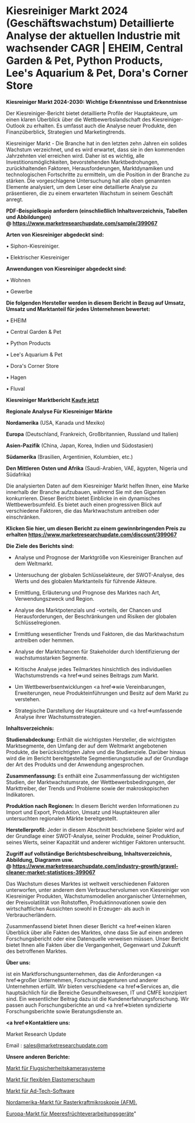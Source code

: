 # Kiesreiniger Markt 2024 (Geschäftswachstum) Detaillierte Analyse der aktuellen Industrie mit wachsender CAGR | EHEIM, Central Garden & Pet, Python Products, Lee&#39;s Aquarium & Pet, Dora&#39;s Corner Store

<strong>Kiesreiniger Markt 2024-2030: Wichtige Erkenntnisse und Erkenntnisse</strong>

Der Kiesreiniger-Bericht bietet detaillierte Profile der Hauptakteure, um einen klaren Überblick über die Wettbewerbslandschaft des Kiesreiniger-Outlook zu erhalten. Es umfasst auch die Analyse neuer Produkte, den Finanzüberblick, Strategien und Marketingtrends.

Kiesreiniger Markt - Die Branche hat in den letzten zehn Jahren ein solides Wachstum verzeichnet, und es wird erwartet, dass sie in den kommenden Jahrzehnten viel erreichen wird. Daher ist es wichtig, alle Investitionsmöglichkeiten, bevorstehenden Marktbedrohungen, zurückhaltenden Faktoren, Herausforderungen, Marktdynamiken und technologischen Fortschritte zu ermitteln, um die Position in der Branche zu stärken. Die vorgeschlagene Untersuchung hat alle oben genannten Elemente analysiert, um dem Leser eine detaillierte Analyse zu präsentieren, die zu einem erwarteten Wachstum in seinem Geschäft anregt.

<strong><b>PDF-Beispielkopie anfordern (einschließlich Inhaltsverzeichnis, Tabellen und Abbildungen) @ </b></strong><strong><a href=https://www.marketresearchupdate.com/sample/399067><strong>https://www.marketresearchupdate.com/sample/399067</u></a></strong></strong>

<strong>Arten von Kiesreiniger abgedeckt sind:</strong>

• Siphon-Kiesreiniger.

• Elektrischer Kiesreiniger

<strong>Anwendungen von Kiesreiniger abgedeckt sind:</strong>

• Wohnen

• Gewerbe

<strong>Die folgenden Hersteller werden in diesem Bericht in Bezug auf Umsatz, Umsatz und Marktanteil für jedes Unternehmen bewertet:</strong>

• EHEIM

• Central Garden & Pet

• Python Products

• Lee&#39;s Aquarium & Pet

• Dora&#39;s Corner Store

• Hagen

• Fluval

<strong>Kiesreiniger Marktbericht <a href=https://www.marketresearchupdate.com/buynow/399067>Kaufe jetzt</a></strong>

<strong>Regionale Analyse Für Kiesreiniger Märkte</strong>

<strong>Nordamerika</strong> (USA, Kanada und Mexiko)

<strong>Europa</strong> (Deutschland, Frankreich, Großbritannien, Russland und Italien)

<strong>Asien-Pazifik</strong> (China, Japan, Korea, Indien und Südostasien)

<strong>Südamerika</strong> (Brasilien, Argentinien, Kolumbien, etc.)

<strong>Den Mittleren</strong> <strong>Osten und Afrika</strong> (Saudi-Arabien, VAE, ägypten, Nigeria und Südafrika)

Die analysierten Daten auf dem Kiesreiniger Markt helfen Ihnen, eine Marke innerhalb der Branche aufzubauen, während Sie mit den Giganten konkurrieren. Dieser Bericht bietet Einblicke in ein dynamisches Wettbewerbsumfeld. Es bietet auch einen progressiven Blick auf verschiedene Faktoren, die das Marktwachstum antreiben oder einschränken.

<strong>Klicken Sie hier, um diesen Bericht zu einem gewinnbringenden Preis zu erhalten
</strong><strong><a href=https://www.marketresearchupdate.com/discount/399067>https://www.marketresearchupdate.com/discount/399067</b></u></strong></a>

<strong>Die Ziele des Berichts sind:</strong>

- Analyse und Prognose der Marktgröße von Kiesreiniger Branchen auf dem Weltmarkt.

- Untersuchung der globalen Schlüsselakteure, der SWOT-Analyse, des Werts und des globalen Marktanteils für führende Akteure.

- Ermittlung, Erläuterung und Prognose des Marktes nach Art, Verwendungszweck und Region.

- Analyse des Marktpotenzials und -vorteils, der Chancen und Herausforderungen, der Beschränkungen und Risiken der globalen Schlüsselregionen.

- Ermittlung wesentlicher Trends und Faktoren, die das Marktwachstum antreiben oder hemmen.

- Analyse der Marktchancen für Stakeholder durch Identifizierung der wachstumsstarken Segmente.

- Kritische Analyse jedes Teilmarktes hinsichtlich des individuellen Wachstumstrends <a href=>und</a> seines Beitrags zum Markt.

- Um Wettbewerbsentwicklungen <a href=>wie</a> Vereinbarungen, Erweiterungen, neue Produkteinführungen und Besitz auf dem Markt zu verstehen.

- Strategische Darstellung der Hauptakteure und <a href=>umfas</a>sende Analyse ihrer Wachstumsstrategien.

<strong>Inhaltsverzeichnis:</strong>

<strong>Studienabdeckung:</strong> Enthält die wichtigsten Hersteller, die wichtigsten Marktsegmente, den Umfang der auf dem Weltmarkt angebotenen Produkte, die berücksichtigten Jahre und die Studienziele. Darüber hinaus wird die im Bericht bereitgestellte Segmentierungsstudie auf der Grundlage der Art des Produkts und der Anwendung angesprochen.

<strong>Zusammenfassung:</strong> Es enthält eine Zusammenfassung der wichtigsten Studien, der Marktwachstumsrate, der Wettbewerbsbedingungen, der Markttreiber, der Trends und Probleme sowie der makroskopischen Indikatoren.

<strong>Produktion nach Regionen:</strong> In diesem Bericht werden Informationen zu Import und Export, Produktion, Umsatz und Hauptakteuren aller untersuchten regionalen Märkte bereitgestellt.

<strong>Herstellerprofil:</strong> Jeder in diesem Abschnitt beschriebene Spieler wird auf der Grundlage einer SWOT-Analyse, seiner Produkte, seiner Produktion, seines Werts, seiner Kapazität und anderer wichtiger Faktoren untersucht.

<strong><b>Zugriff auf vollständige Berichtsbeschreibung, Inhaltsverzeichnis, Abbildung, Diagramm usw. @ </b></strong><strong><a href=https://www.marketresearchupdate.com/industry-growth/gravel-cleaner-market-statistices-399067>https://www.marketresearchupdate.com/industry-growth/gravel-cleaner-market-statistices-399067</a></strong>

Das Wachstum dieses Marktes ist weltweit verschiedenen Faktoren unterworfen, unter anderem dem Verbrauchervolumen von Kiesreiniger von Kiesreiniger Produkten, Wachstumsmodellen anorganischer Unternehmen, der Preisvolatilität von Rohstoffen, Produktinnovationen sowie den wirtschaftlichen Aussichten sowohl in Erzeuger- als auch in Verbraucherländern.

Zusammenfassend bietet Ihnen dieser Bericht <a href=>einen</a> klaren Überblick über alle Fakten des Marktes, ohne dass Sie auf einen anderen Forschungsbericht oder eine Datenquelle verweisen müssen. Unser Bericht bietet Ihnen alle Fakten über die Vergangenheit, Gegenwart und Zukunft des betroffenen Marktes.

<strong>Über uns:</strong>

 ist ein Marktforschungsunternehmen, das die Anforderungen <a href=>großer</a> Unternehmen, Forschungsagenturen und anderer Unternehmen erfüllt. Wir bieten verschiedene <a href=>Services</a> an, die hauptsächlich für die Bereiche Gesundheitswesen, IT und CMFE konzipiert sind. Ein wesentlicher Beitrag dazu ist die Kundenerfahrungsforschung. Wir passen auch Forschungsberichte an und <a href=>bieten</a> syndizierte Forschungsberichte sowie Beratungsdienste an.

<strong><a href=>Kontaktiere uns:</a></strong>

Market Research Update

Email : sales@marketresearchupdate.com

<strong>Unsere anderen Berichte:</strong>

<a href=https://www.linkedin.com/pulse/flight-safety-camera-systems-market-witness-huge-growth>Markt für Flugsicherheitskamerasysteme</a>

<a href=https://www.linkedin.com/pulse/flexible-elastomeric-foam-market-2023-remarking-enormous>Markt für flexiblen Elastomerschaum</a>

<a href=https://www.linkedin.com/pulse/ad-tech-software-market-2023-remarking-enormous>Markt für Ad-Tech-Software</a>

<a href=https://www.linkedin.com/pulse/north-america-atomic-force-microscopy-afm-market>Nordamerika-Markt für Rasterkraftmikroskopie (AFM).</a>

<a href=https://www.linkedin.com/pulse/europe-seafood-processing-equipment-market-2030-industry>Europa-Markt für Meeresfrüchteverarbeitungsgeräte</a>"
